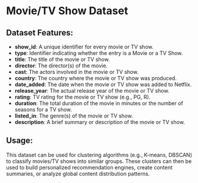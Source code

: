 # Movie/TV Show  Dataset


## **Dataset Features:**

- **show_id**: A unique identifier for every movie or TV show.
- **type**: Identifier indicating whether the entry is a Movie or a TV Show.
- **title**: The title of the movie or TV show.
- **director**: The director(s) of the movie.
- **cast**: The actors involved in the movie or TV show.
- **country**: The country where the movie or TV show was produced.
- **date_added**: The date when the movie or TV show was added to Netflix.
- **release_year**: The actual release year of the movie or TV show.
- **rating**: TV rating for the movie or TV show (e.g., PG, R).
- **duration**: The total duration of the movie in minutes or the number of seasons for a TV show.
- **listed_in**: The genre(s) of the movie or TV show.
- **description**: A brief summary or description of the movie or TV show.


## **Usage:**
This dataset can be used for clustering algorithms (e.g., K-means, DBSCAN) to classify movies/TV shows into similar groups. These clusters can then be used to build personalized recommendation engines, create content summaries, or analyze global content distribution patterns.
